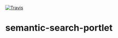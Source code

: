 [![Travis](http://img.shields.io/travis/ccarrubba/test-SSE/master.png?branch=master)](https://travis-ci.org/ccarrubba/test-SSE)


# semantic-search-portlet

